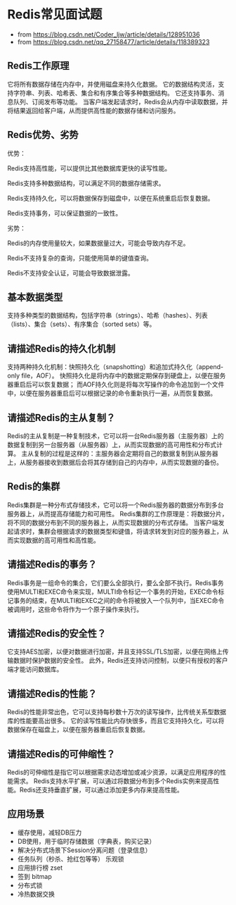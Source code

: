 # Redis常见面试题

- from https://blog.csdn.net/Coder_ljw/article/details/128951036
- from https://blog.csdn.net/qq_27158477/article/details/118389323

## Redis工作原理

它将所有数据存储在内存中，并使用磁盘来持久化数据。
它的数据结构灵活，支持字符串、列表、哈希表、集合和有序集合等多种数据结构。
它还支持事务、消息队列、订阅发布等功能。
当客户端发起请求时，Redis会从内存中读取数据，并将结果返回给客户端，从而提供高性能的数据存储和访问服务。

## Redis优势、劣势

优势：

Redis支持高性能，可以提供比其他数据库更快的读写性能。

Redis支持多种数据结构，可以满足不同的数据存储需求。

Redis支持持久化，可以将数据保存到磁盘中，以便在系统重启后恢复数据。

Redis支持事务，可以保证数据的一致性。

劣势：

Redis的内存使用量较大，如果数据量过大，可能会导致内存不足。

Redis不支持复杂的查询，只能使用简单的键值查询。

Redis不支持安全认证，可能会导致数据泄露。

## 基本数据类型

支持多种类型的数据结构，包括字符串（strings）、哈希（hashes）、列表（lists）、集合（sets）、有序集合（sorted sets）等。

## 请描述Redis的持久化机制

支持两种持久化机制：快照持久化（snapshotting）和追加式持久化（append-only file，AOF）。
快照持久化是将内存中的数据定期保存到硬盘上，以便在服务器重启后可以恢复数据；
而AOF持久化则是将每次写操作的命令追加到一个文件中，以便在服务器重启后可以根据记录的命令重新执行一遍，从而恢复数据。

## 请描述Redis的主从复制？

Redis的主从复制是一种复制技术，它可以将一台Redis服务器（主服务器）上的数据复制到另一台服务器（从服务器）上，从而实现数据的高可用性和分布式计算。
主从复制的过程是这样的：主服务器会定期将自己的数据复制到从服务器上，从服务器接收到数据后会将其存储到自己的内存中，从而实现数据的备份。

## Redis的集群

Redis集群是一种分布式存储技术，它可以将一个Redis服务器的数据分布到多台服务器上，从而提高存储能力和可用性。
Redis集群的工作原理是：将数据分片，将不同的数据分布到不同的服务器上，从而实现数据的分布式存储。
当客户端发起请求时，集群会根据请求的数据类型和键值，将请求转发到对应的服务器上，从而实现数据的高可用性和高性能。

## 请描述Redis的事务？

Redis事务是一组命令的集合，它们要么全部执行，要么全部不执行。Redis事务使用MULTI和EXEC命令来实现，MULTI命令标记一个事务的开始，EXEC命令标记事务的结束，在MULTI和EXEC之间的命令将被放入一个队列中，当EXEC命令被调用时，这些命令将作为一个原子操作来执行。

## 请描述Redis的安全性？

它支持AES加密，以便对数据进行加密，并且支持SSL/TLS加密，以便在网络上传输数据时保护数据的安全性。
此外，Redis还支持访问控制，以便只有授权的客户端才能访问数据库。

## 请描述Redis的性能？

Redis的性能非常出色，它可以支持每秒数十万次的读写操作，比传统关系型数据库的性能要高出很多。
它的读写性能比内存快很多，而且它支持持久化，可以将数据保存在磁盘上，以便在服务器重启后恢复数据。

## 请描述Redis的可伸缩性？

Redis的可伸缩性是指它可以根据需求动态增加或减少资源，以满足应用程序的性能需求。
Redis支持水平扩展，可以通过将数据分布到多个Redis实例来提高性能。Redis还支持垂直扩展，可以通过添加更多内存来提高性能。

## 应用场景

- 缓存使用，减轻DB压力
- DB使用，用于临时存储数据（字典表，购买记录）
- 解决分布式场景下Session分离问题（登录信息）
- 任务队列（秒杀、抢红包等等） 乐观锁
- 应用排行榜 zset
- 签到 bitmap
- 分布式锁
- 冷热数据交换

## 